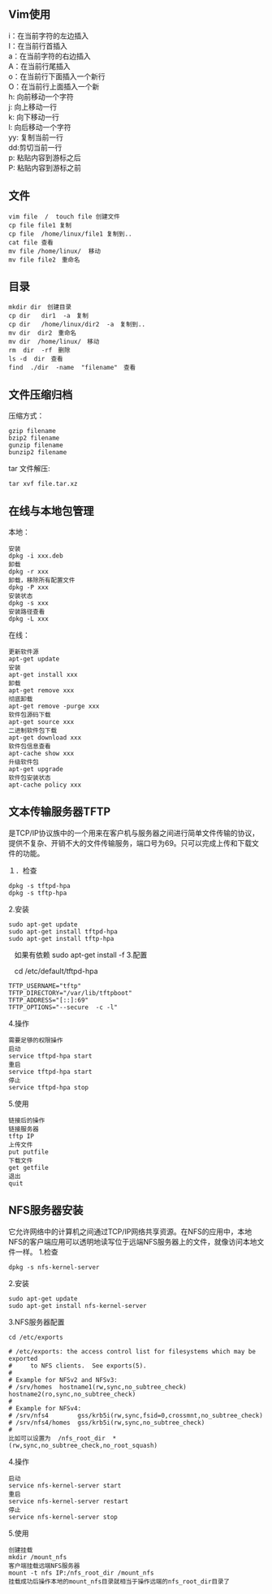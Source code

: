 ## Vim使用
i：在当前字符的左边插入  
I：在当前行首插入  
a：在当前字符的右边插入  
A：在当前行尾插入  
o：在当前行下面插入一个新行  
O：在当前行上面插入一个新  
h: 向前移动一个字符  
j: 向上移动一行  
k: 向下移动一行  
l: 向后移动一个字符  
yy: 复制当前一行  
dd:剪切当前一行  
p: 粘贴内容到游标之后  
P: 粘贴内容到游标之前  
## 文件　

    vim file  /  touch file 创建文件  
    cp file file1 复制  
    cp file  /home/linux/file1 复制到..  
    cat file 查看  
    mv file /home/linux/  移动
    mv file file2　重命名
## 目录

    mkdir dir　创建目录
    cp dir   dir1  -a　复制
    cp dir   /home/linux/dir2  -a　复制到..
    mv dir  dir2　重命名
    mv dir  /home/linux/　移动
    rm  dir  -rf　删除
    ls -d  dir　查看
    find  ./dir  -name  "filename"　查看
## 文件压缩归档
压缩方式：

    gzip filename
    bzip2 filename
    gunzip filename
    bunzip2 filename
    
tar 文件解压:
    
    tar xvf file.tar.xz

## 在线与本地包管理
本地：

    安装
    dpkg -i xxx.deb    
    卸载    
    dpkg -r xxx
    卸载，移除所有配置文件
    dpkg -P xxx
    安装状态
    dpkg -s xxx
    安装路径查看
    dpkg -L xxx
在线：
    
    更新软件源
    apt-get update
    安装
    apt-get install xxx
    卸载
    apt-get remove xxx
    彻底卸载
    apt-get remove -purge xxx
    软件包源码下载
    apt-get source xxx
    二进制软件包下载
    apt-get download xxx 
    软件包信息查看
    apt-cache show xxx
    升级软件包
    apt-get upgrade
    软件包安装状态
    apt-cache policy xxx
    
    
## 文本传输服务器TFTP
是TCP/IP协议族中的一个用来在客户机与服务器之间进行简单文件传输的协议，提供不复杂、开销不大的文件传输服务，端口号为69。只可以完成上传和下载文件的功能。

１．检查

    dpkg -s tftpd-hpa
    dpkg -s tftp-hpa
2.安装

    sudo apt-get update
    sudo apt-get install tftpd-hpa
    sudo apt-get install tftp-hpa
    如果有依赖
    sudo apt-get install -f
3.配置
    
    cd /etc/default/tftpd-hpa
    
    TFTP_USERNAME="tftp"
    TFTP_DIRECTORY="/var/lib/tftpboot"
    TFTP_ADDRESS="[::]:69"
    TFTP_OPTIONS="--secure  -c -l"
4.操作

    需要足够的权限操作
    启动
    service tftpd-hpa start
    重启
    service tftpd-hpa start
    停止
    service tftpd-hpa stop
    
5.使用

    链接后的操作
    链接服务器
    tftp IP
    上传文件
    put putfile
    下载文件
    get getfile
    退出
    quit
## NFS服务器安装
它允许网络中的计算机之间通过TCP/IP网络共享资源。在NFS的应用中，本地NFS的客户端应用可以透明地读写位于远端NFS服务器上的文件，就像访问本地文件一样。
1.检查

    dpkg -s nfs-kernel-server
2.安装
    
    sudo apt-get update
    sudo apt-get install nfs-kernel-server
3.NFS服务器配置

    cd /etc/exports
 
    # /etc/exports: the access control list for filesystems which may be exported
    #     to NFS clients.  See exports(5).
    #
    # Example for NFSv2 and NFSv3:
    # /srv/homes  hostname1(rw,sync,no_subtree_check) hostname2(ro,sync,no_subtree_check)
    #
    # Example for NFSv4:
    # /srv/nfs4        gss/krb5i(rw,sync,fsid=0,crossmnt,no_subtree_check)
    # /srv/nfs4/homes  gss/krb5i(rw,sync,no_subtree_check)
    #
    比如可以设置为  /nfs_root_dir  *(rw,sync,no_subtree_check,no_root_squash)
4.操作

    启动
    service nfs-kernel-server start
    重启
    service nfs-kernel-server restart
    停止
    service nfs-kernel-server stop
5.使用

    创建挂载
    mkdir /mount_nfs
    客户端挂载远端NFS服务器
    mount -t nfs IP:/nfs_root_dir /mount_nfs
    挂载成功后操作本地的mount_nfs目录就相当于操作远端的nfs_root_dir目录了
    
